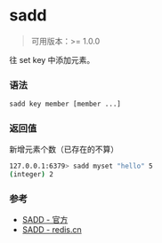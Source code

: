 # sadd

> 可用版本：>= 1.0.0

往 set key 中添加元素。

### 语法

```bash
sadd key member [member ...]
```

### 返回值

新增元素个数（已存在的不算）

```bash
127.0.0.1:6379> sadd myset "hello" 5
(integer) 2
```


### 参考

- [SADD - 官方](https://redis.io/commands/sadd)
- [SADD - redis.cn](http://www.redis.cn/commands/sadd.html)